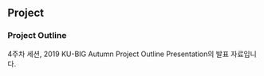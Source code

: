 ## Project

### Project Outline
4주차 세션, 2019 KU-BIG Autumn Project Outline Presentation의 발표 자료입니다.  


